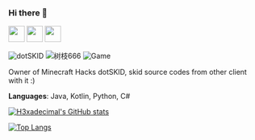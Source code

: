 ### Hi there 👋

<!--
**tumuidle/tumuidle** is a ✨ _special_ ✨ repository because its `README.md` (this file) appears on your GitHub profile.

Here are some ideas to get you started:

- 🔭 I’m currently working on ...
- 🌱 I’m currently learning ...
- 👯 I’m looking to collaborate on ...
- 🤔 I’m looking for help with ...
- 💬 Ask me about ...
- 📫 How to reach me: ...
- 😄 Pronouns: ...
- ⚡ Fun fact: ...
-->

<a href="https://space.bilibili.com/434219171"><img height=32 width=32 src="https://cdn.simpleicons.org/bilibili"></a>
<a href="https://twitter.com/afn_h3xadecimal"><img height=32 width=32 src="https://cdn.simpleicons.org/twitter"></a>
<a href="https://steamcommunity.com/id/H3xadec1mal/"><img height=32 width=32 src="https://cdn.simpleicons.org/steam"></a>

![dotSKID](https://img.shields.io/badge/.SKID-Owner-F00059)
![树枝666](https://img.shields.io/badge/鸡你太美-唱跳Rap篮球-114514)
![Game](https://img.shields.io/badge/Game-Minecraft-00AB00)

Owner of Minecraft Hacks dotSKID, skid source codes from other client with it :)

**Languages**: Java, Kotlin, Python, C#

[![H3xadecimal's GitHub stats](https://github-readme-stats.vercel.app/api?username=tumuidle&count_private=true&locale=cn&theme=radical)](https://github.com/anuraghazra/github-readme-stats)

[![Top Langs](https://github-readme-stats.vercel.app/api/top-langs/?username=tumuidle&locale=cn&count_private=true&theme=radical)](https://github.com/anuraghazra/github-readme-stats)
